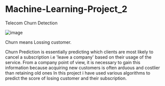 # Machine-Learning-Project_2
Telecom Churn Detection

![image](https://user-images.githubusercontent.com/96537904/161109808-079b490d-d829-4165-8b20-78ddf574db14.png)

 Churn means Lossing customer.
 
Churn Prediction is essentially predicting which clients are most likely to cancel a subscription i.e 'leave a company' based on their usage of the service.
From a company point of view, it is necessary to gain this information because acquiring new customers is often arduous and costlier than retaining old ones
In this project i have used various algorithms to predict the score of losing customer and their subscription.



